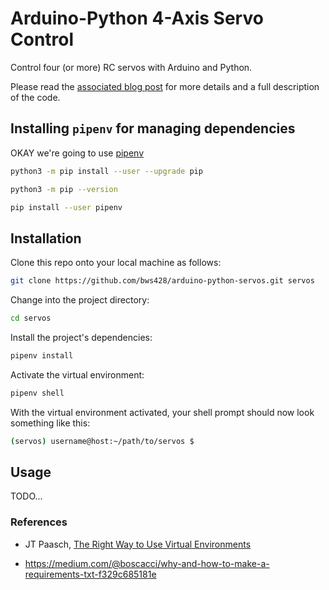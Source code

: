 # Arduino-Python 4-Axis Servo Control

Control four (or more) RC servos with Arduino and Python.

Please read the [associated blog post](https://bws428.github.io/notes/arduino-python-4-axis-servo/) for more details and a full description of the code.

## Installing `pipenv` for managing dependencies

OKAY we're going to use [pipenv](https://pipenv.pypa.io/en/latest/)

```bash
python3 -m pip install --user --upgrade pip
```

```bash
python3 -m pip --version
```

```bash
pip install --user pipenv
```

## Installation

Clone this repo onto your local machine as follows:

```bash
git clone https://github.com/bws428/arduino-python-servos.git servos
```

Change into the project directory:

```bash
cd servos
```

Install the project's dependencies:

```bash
pipenv install
```

Activate the virtual environment:

```bash
pipenv shell
```

With the virtual environment activated, your shell prompt should now look something like this:

```bash
(servos) username@host:~/path/to/servos $
```

## Usage

TODO...

### References

- JT Paasch, [The Right Way to Use Virtual Environments](https://medium.com/@jtpaasch/the-right-way-to-use-virtual-environments-1bc255a0cba7)

- https://medium.com/@boscacci/why-and-how-to-make-a-requirements-txt-f329c685181e
